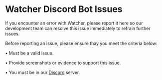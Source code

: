 # Watcher Discord Bot Issues
If you encounter an error with Watcher, please report it here so our development team can resolve this issue immediately to refrain further issues.

Before reporting an issue, please ensure thay you meet the criteria below:

• Must be a valid issue.

• Provide screenshots or evidence to support this issue.

• You must be in our [Discord](https://discord.gg/EH7jKFH) server.

